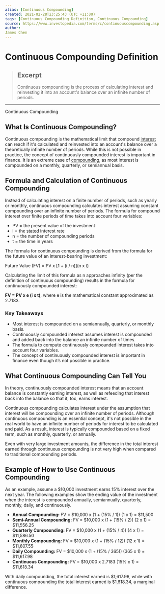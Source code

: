 ```yaml
---
alias: [Continuous Compounding]
created: 2021-02-28T23:25:43 (UTC +11:00)
tags: [Continuous Compounding Definition, Continuous Compounding]
source: https://www.investopedia.com/terms/c/continuouscompounding.asp
author: 
James Chen
---
```


# Continuous Compounding Definition

> ## Excerpt
> Continuous compounding is the process of calculating interest and reinvesting it into an account's balance over an infinite number of periods.

---

Continuous Compounding
## What Is Continuous Compounding?

Continuous compounding is the mathematical limit that compound [interest](https://www.investopedia.com/terms/i/interest.asp) can reach if it's calculated and reinvested into an account's balance over a theoretically infinite number of periods. While this is not possible in practice, the concept of continuously compounded interest is important in finance. It is an extreme case of [compounding](https://www.investopedia.com/terms/c/compounding.asp), as most interest is compounded on a monthly, quarterly, or semiannual basis.

## Formula and Calculation of Continuous Compounding

Instead of calculating interest on a finite number of periods, such as yearly or monthly, continuous compounding calculates interest assuming constant compounding over an infinite number of periods. The formula for compound interest over finite periods of time takes into account four variables:

-   PV = the present value of the investment
-   i = the [stated](https://www.investopedia.com/terms/s/stated-annual-interest-rate.asp) interest rate
-   n = the number of compounding periods
-   t = the time in years

The formula for continuous compounding is derived from the formula for the future value of an interest-bearing investment:

Future Value (FV) = PV x \[1 + (i / n)\](n x t)

Calculating the limit of this formula as n approaches infinity (per the definition of continuous compounding) results in the formula for continuously compounded interest:

**FV = PV x e (i x t)**, where e is the mathematical constant approximated as 2.7183.

### Key Takeaways

-   Most interest is compounded on a semiannually, quarterly, or monthly basis.
-   Continuously compounded interest assumes interest is compounded and added back into the balance an infinite number of times.
-   The formula to compute continuously compounded interest takes into account four variables.
-   The concept of continuously compounded interest is important in finance even though it’s not possible in practice.

## What Continuous Compounding Can Tell You

In theory, continuously compounded interest means that an account balance is constantly earning interest, as well as refeeding that interest back into the balance so that it, too, earns interest.

Continuous compounding calculates interest under the assumption that interest will be compounding over an infinite number of periods. Although continuous compounding is an essential concept, it's not possible in the real world to have an infinite number of periods for interest to be calculated and paid. As a result, interest is typically compounded based on a fixed term, such as monthly, quarterly, or annually. 

Even with very large investment amounts, the difference in the total interest earned through continuous compounding is not very high when compared to traditional compounding periods.

## Example of How to Use Continuous Compounding

As an example, assume a $10,000 investment earns 15% interest over the next year. The following examples show the ending value of the investment when the interest is compounded annually, semiannually, quarterly, monthly, daily, and continuously.

-   **Annual Compounding:** FV = $10,000 x (1 + (15% / 1)) (1 x 1) = $11,500
-   **Semi-Annual Compounding:** FV = $10,000 x (1 + (15% / 2)) (2 x 1) = $11,556.25
-   **Quarterly Compounding:** FV = $10,000 x (1 + (15% / 4)) (4 x 1) = $11,586.50
-   **Monthly Compounding:** FV = $10,000 x (1 + (15% / 12)) (12 x 1) = $11,607.55
-   **Daily Compounding:** FV = $10,000 x (1 + (15% / 365)) (365 x 1) = $11,617.98
-   **Continuous Compounding:** FV = $10,000 x 2.7183 (15% x 1) = $11,618.34

With daily compounding, the total interest earned is $1,617.98, while with continuous compounding the total interest earned is $1,618.34, a marginal difference.
